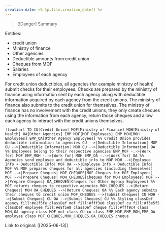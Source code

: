 ```yaml
---
creation date: <% tp.file.creation_date() %>
---
```


> [!Danger] Summary
> 


Entities:
- credit union 
- Ministry of finance
- Other agencies
- Deductible amounts from credit union
- Cheques from MOF
- Salaries
- Employees of each agency
  
For credit union deductibles, all agencies (for example ministry of health) submit checks for their employees.  Checks are prepared by the ministry of finance using information sent by each agency along with deductible information acquired by each agency from the credit unions. 
The ministry of finance also submits to the credit union for themselves. 
The ministry of finance has no involvement with the credit unions, they only create cheques using the information from each agency, return those cheques and allow each agency to interact with the credit unions themselves. 




`flowchart TD CU[Credit Union] MOF[Ministry of Finance] MOH[Ministry of Health] OA[Other Agencies] EMP_MOF[MOF Employees] EMP_MOH[MOH Employees] EMP_OA[Other Agency Employees] %% Credit Union provides deductible information to agencies CU -->|Deductible Information| MOF CU -->|Deductible Information| MOH CU -->|Deductible Information| OA %% Employees belong to their respective agencies EMP_MOF -.->|Work for| MOF EMP_MOH -.->|Work for| MOH EMP_OA -.->|Work for| OA %% Agencies send employee and deductible info to MOF MOH -->|Employee Info + Deductible Info| MOF OA -->|Employee Info + Deductible Info| MOF %% MOF prepares cheques for all agencies (including themselves) MOF -->|Prepare Cheques| MOF_CHEQUES[MOF Cheques for MOF Employees] MOF -->|Prepare Cheques| MOH_CHEQUES[Cheques for MOH Employees] MOF -->|Prepare Cheques| OA_CHEQUES[Cheques for Other Agency Employees] %% MOF returns cheques to respective agencies MOH_CHEQUES -->|Return Cheques| MOH OA_CHEQUES -->|Return Cheques| OA %% Each agency submits their cheques to credit union MOF_CHEQUES -->|Submit Cheques| CU MOH -->|Submit Cheques| CU OA -->|Submit Cheques| CU %% Styling classDef agency fill:#e1f5fe classDef mof fill:#fff3e0 classDef cu fill:#f3e5f5 classDef employee fill:#e8f5e8 classDef cheque fill:#fff9c4 class MOH,OA agency class MOF mof class CU cu class EMP_MOF,EMP_MOH,EMP_OA employee class MOF_CHEQUES,MOH_CHEQUES,OA_CHEQUES cheque`

Link to original: [[2025-06-13]]